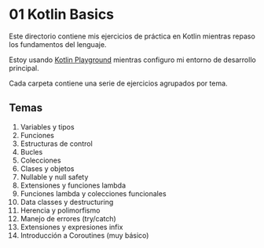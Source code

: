 # 01 Kotlin Basics

Este directorio contiene mis ejercicios de práctica en Kotlin mientras repaso los fundamentos del lenguaje.

Estoy usando [Kotlin Playground](https://play.kotlinlang.org/) mientras configuro mi entorno de desarrollo principal.

Cada carpeta contiene una serie de ejercicios agrupados por tema.

## Temas

01. Variables y tipos
02. Funciones
03. Estructuras de control
04. Bucles
05. Colecciones
06. Clases y objetos
07. Nullable y null safety
08. Extensiones y funciones lambda
09. Funciones lambda y colecciones funcionales
10. Data classes y destructuring
11. Herencia y polimorfismo
12. Manejo de errores (try/catch)
13. Extensiones y expresiones infix
14. Introducción a Coroutines (muy básico)
